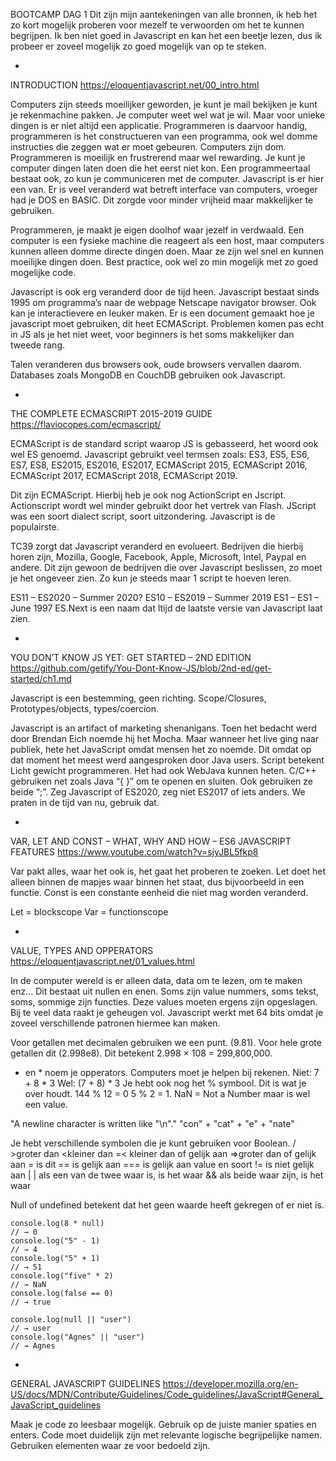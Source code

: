 BOOTCAMP DAG 1
Dit zijn mijn aantekeningen van alle bronnen, ik heb het zo kort mogelijk proberen voor mezelf te verwoorden om het te kunnen begrijpen. Ik ben niet goed in Javascript en kan het een beetje lezen, dus ik probeer er zoveel mogelijk zo goed mogelijk van op te steken.

-

INTRODUCTION
https://eloquentjavascript.net/00_intro.html

Computers zijn steeds moeilijker geworden, je kunt je mail bekijken je kunt je rekenmachine pakken. Je computer weet wel wat je wil. Maar voor unieke dingen is er niet altijd een applicatie. Programmeren is daarvoor handig, programmeren is het constructueren van een programma, ook wel domme instructies die zeggen wat er moet gebeuren. Computers zijn dom. Programmeren is moeilijk en frustrerend maar wel rewarding. Je kunt je computer dingen laten doen die het eerst niet kon. Een programmeertaal bestaat ook, zo kun je communiceren met de computer. Javascript is er hier een van. Er is veel veranderd wat betreft interface van computers, vroeger had je DOS en BASIC. Dit zorgde voor minder vrijheid maar makkelijker te gebruiken. 

Programmeren, je maakt je eigen doolhof waar jezelf in verdwaald. Een computer is een fysieke machine die reageert als een host, maar computers kunnen alleen domme directe dingen doen. Maar ze zijn wel snel en kunnen moeilijke dingen doen. Best practice, ook wel zo min mogelijk met zo goed mogelijke code. 

Javascript is ook erg veranderd door de tijd heen. Javascript bestaat sinds 1995 om programma’s naar de webpage Netscape navigator browser. Ook kan je interactievere en leuker maken. Er is een document gemaakt hoe je javascript moet gebruiken, dit heet ECMAScript. Problemen komen pas echt in JS als je het niet weet, voor beginners is het soms makkelijker dan tweede rang. 

Talen veranderen dus browsers ook, oude browsers vervallen daarom. Databases zoals MongoDB en CouchDB gebruiken ook Javascript. 

-

THE COMPLETE ECMASCRIPT 2015-2019 GUIDE
https://flaviocopes.com/ecmascript/

ECMAScript is de standard script waarop JS is gebasseerd, het woord ook wel ES genoemd. Javascript gebruikt veel termsen zoals:
ES3, ES5, ES6, ES7, ES8, ES2015, ES2016, ES2017, ECMAScript 2015, ECMAScript 2016, ECMAScript 2017, ECMAScript 2018, ECMAScript 2019. 

Dit zijn ECMAScript. Hierbij heb je ook nog ActionScript en Jscript. Actionscript wordt wel minder gebruikt door het vertrek van Flash. JScript was een soort dialect script, soort uitzondering. Javascript is de populairste. 

TC39 zorgt dat Javascript veranderd en evolueert. Bedrijven die hierbij horen zijn, Mozilla, Google, Facebook, Apple, Microsoft, Intel, Paypal en andere. Dit zijn gewoon de bedrijven die over Javascript beslissen, zo moet je het ongeveer zien. Zo kun je steeds maar 1 script te hoeven leren. 

ES11 – ES2020 – Summer 2020?
ES10 – ES2019 – Summer 2019
ES1 – ES1 – June 1997
ES.Next is een naam dat ltijd de laatste versie van Javascript laat zien. 

-

YOU DON’T KNOW JS YET: GET STARTED – 2ND EDITION
https://github.com/getify/You-Dont-Know-JS/blob/2nd-ed/get-started/ch1.md

Javascript is een bestemming, geen richting. 
Scope/Closures, Prototypes/objects, types/coercion.

Javascript is an artifact of marketing shenanigans. Toen het bedacht werd door Brendan Eich noemde hij het Mocha. Maar wanneer het live ging naar publiek, hete het JavaScript omdat mensen het zo noemde. Dit omdat op dat moment het meest werd aangesproken door Java users. Script betekent Licht gewicht programmeren. Het had ook WebJava kunnen heten. C/C++ gebruiken net zoals Java “{ }” om te openen en sluiten. Ook gebruiken ze beide “;”. Zeg Javascript of ES2020, zeg niet ES2017 of iets anders. We praten in de tijd van nu, gebruik dat. 

-

VAR, LET AND CONST – WHAT, WHY AND HOW – ES6 JAVASCRIPT FEATURES
https://www.youtube.com/watch?v=sjyJBL5fkp8

Var pakt alles, waar het ook is, het gaat het proberen te zoeken. Let doet het alleen binnen de mapjes waar binnen het staat, dus bijvoorbeeld in een functie. Const is een constante eenheid die niet mag worden veranderd. 

Let = blockscope
Var = functionscope

-

VALUE, TYPES AND OPPERATORS
https://eloquentjavascript.net/01_values.html

In de computer wereld is er alleen data, data om te lezen, om te maken enz... Dit bestaat uit nullen en enen. Soms zijn value nummers, soms tekst, soms, sommige zijn functies. Deze values moeten ergens zijn opgeslagen. Bij te veel data raakt je geheugen vol. Javascript werkt met 64 bits omdat je zoveel verschillende patronen hiermee kan maken. 

Voor getallen met decimalen gebruiken we een punt. (9.81). Voor hele grote getallen dit (2.998e8). Dit betekent 2.998 × 108 = 299,800,000.

+ en * noem je opperators. Computers moet je helpen bij rekenen. 
Niet: 7 + 8 * 3
Wel: (7 + 8) * 3
Je hebt ook nog het % symbool. Dit is wat je over houdt. 
144 % 12 = 0
5 % 2 = 1.
NaN = Not a Number maar is wel een value. 

"A newline character is written like \"\\n\"."
"con" + "cat" + "e" + "nate"

Je hebt verschillende symbolen die je kunt gebruiken voor Boolean. 
/ >groter dan
<kleiner dan
=< kleiner dan of gelijk aan
=>groter dan of gelijk aan
= is dit
== is gelijk aan
=== is gelijk aan value en soort
!= is niet gelijk aan
| | als een van de twee waar is, is het waar
&& als beide waar zijn, is het waar

Null of undefined betekent dat het geen waarde heeft gekregen of er niet is.

```
console.log(8 * null)
// → 0
console.log("5" - 1)
// → 4
console.log("5" + 1)
// → 51
console.log("five" * 2)
// → NaN
console.log(false == 0)
// → true

console.log(null || "user")
// → user
console.log("Agnes" || "user")
// → Agnes
```
-

GENERAL JAVASCRIPT GUIDELINES
https://developer.mozilla.org/en-US/docs/MDN/Contribute/Guidelines/Code_guidelines/JavaScript#General_JavaScript_guidelines

Maak je code zo leesbaar mogelijk. Gebruik op de juiste manier spaties en enters. Code moet duidelijk zijn met relevante logische begrijpelijke namen. Gebruiken elementen waar ze voor bedoeld zijn.
